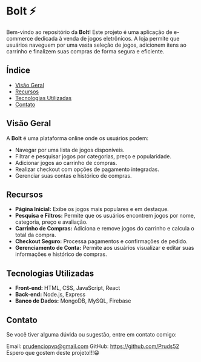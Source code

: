 # Bolt ⚡

Bem-vindo ao repositório da **Bolt**! Este projeto é uma aplicação de e-commerce dedicada à venda de jogos eletrônicos. A loja permite que usuários naveguem por uma vasta seleção de jogos, adicionem itens ao carrinho e finalizem suas compras de forma segura e eficiente.

## Índice

- [Visão Geral](#visão-geral)
- [Recursos](#recursos)
- [Tecnologias Utilizadas](#tecnologias-utilizadas)
- [Contato](#contato)

## Visão Geral

A **Bolt** é uma plataforma online onde os usuários podem:

- Navegar por uma lista de jogos disponíveis.
- Filtrar e pesquisar jogos por categorias, preço e popularidade.
- Adicionar jogos ao carrinho de compras.
- Realizar checkout com opções de pagamento integradas.
- Gerenciar suas contas e histórico de compras.

## Recursos

- **Página Inicial:** Exibe os jogos mais populares e em destaque.
- **Pesquisa e Filtros:** Permite que os usuários encontrem jogos por nome, categoria, preço e avaliação.
- **Carrinho de Compras:** Adiciona e remove jogos do carrinho e calcula o total da compra.
- **Checkout Seguro:** Processa pagamentos e confirmações de pedido.
- **Gerenciamento de Conta:** Permite aos usuários visualizar e editar suas informações e histórico de compras.

## Tecnologias Utilizadas

- **Front-end:** HTML, CSS, JavaScript, React
- **Back-end:** Node.js, Express
- **Banco de Dados:** MongoDB, MySQL, Firebase

## Contato

Se você tiver alguma dúvida ou sugestão, entre em contato comigo:

Email: prudenciopvp@gmail.com
GitHub: https://github.com/Pruds52
Espero que gostem deste projeto!!!😁